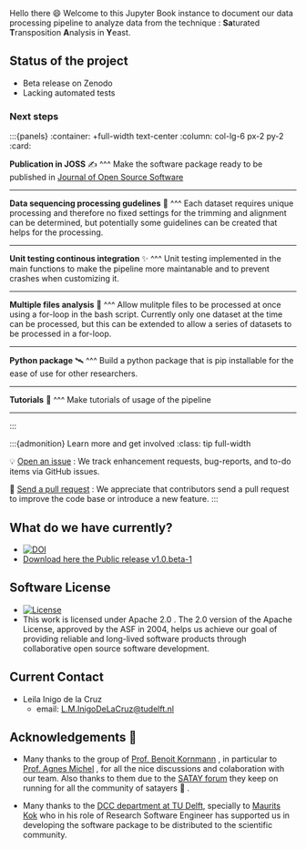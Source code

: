 

Hello there 😄 Welcome to this Jupyter Book instance to document our data processing pipeline to analyze data from the technique : **Sa**turated **T**ransposition **A**nalysis in **Y**east. 

## Status of the project
- Beta release on Zenodo 
- Lacking automated tests
  
### Next steps
<!-- 
1. Make the software package ready to be published in [Journal of Open Source Software](https://joss.readthedocs.io/en/latest/index.html)

    - Automated testing with continuous integration
    - Comand line interface with a pip install mode
    - GitFlow implementation for contributors to the software -->

<!-- 3.  Make a plan how to define trimming and alignment settings.
Currently the trimming and processing options are chosen by trial-and-error.
Each dataset requires unique processing and therefore no fixed settings for the trimming and alignment can be determined, but potentially some guidelines can be created that helps for the processing. -->

<!-- 4. The code is relying on software third party software tools (e.g. for the trimming, alignment and quality checking).
This currently requires to be installed manually and in the [workflow](https://github.com/leilaicruz/LaanLab-SATAY-DataAnalysis/blob/master/satay.sh) paths need to be set to some these tools (in satay.sh, the paths are all defined in the beginning of the script in the `DEFINE PATHS` section). This is not convenient for other users and is prone to errors.
Therefore a package need to be created that installs the third party software tools at a fixed location relative to the workflow.
Then the paths doesn't have to set manually by the user and makes it easier to set up and use. -->
<!-- 
5. Implementing unit testing in the Github repository. This allows for automatic testing of the codes after changes have been made in the repository and should ensure the outcome is still correct.
Most importantly this needs to be implemented in the [transposonmapping_satay.py](https://github.com/leilaicruz/LaanLab-SATAY-DataAnalysis/blob/master/python_transposonmapping/transposonmapping_satay.py) code (the final step of the processing pipeline) and the depending [python modules](https://github.com/leilaicruz/LaanLab-SATAY-DataAnalysis/tree/master/python_transposonmapping/python_modules).
The other processing steps are all relying on third party software that probably already some testing implemented. -->

<!-- 6. For the transposon mapping in the pipeline [a custom python script](https://github.com/leilaicruz/LaanLab-SATAY-DataAnalysis/blob/master/python_transposonmapping/transposonmapping_satay.py) is created that inputs a bam file and outputs lists of insertion locations and the corresponding number of reads. This script is based on the [matlab code](https://sites.google.com/site/satayusers/complete-protocol/bioinformatics-analysis/matlab-script) from the Kornmann lab.
The matlab code contained some bugs that were solved in the python script (see the [satay forum](https://groups.google.com/g/satayusers/search?q=matlab)). Therefore some small differences may be present between the matlab processing and the python processing. But recently, some more differences were found that could not be explained by the matlab bugs.
The exact cause is yet unclear, but has maybe to do with reading the samflag in the python script (line 183 in the original [transposonmapping_satay.py]((https://github.com/leilaicruz/LaanLab-SATAY-DataAnalysis/blob/master/python_transposonmapping/transposonmapping_satay.py)) code which uses the [samflag.py](https://github.com/leilaicruz/LaanLab-SATAY-DataAnalysis/blob/master/python_transposonmapping/python_modules/samflag.py) module).
The insertions found by the transposon mapping python scripts can be compared with IGV that loads the corresponding bam file.
This shows the read locations so the output of the transposon mappping script can be manually checked. -->

<!-- 7.  Currently [BWA](http://bio-bwa.sourceforge.net/bwa.shtml) is used for the alignment of the reads.
This tools work fine, but the Kornmann lab (and many other labs) use [Bowtie](http://bowtie-bio.sourceforge.net/index.shtml).
This is already installed on the Linux machine, but needs to be implemented in the [workflow](https://github.com/leilaicruz/LaanLab-SATAY-DataAnalysis/blob/master/satay.sh).
The current aligner is implemented in the section `SEQUENCE ALIGNMENT`.
Note to set the option for paired-end and single-end alignment for bowtie (defined in the variable `${paired}`). -->

<!-- 8. Allow mulitple files to be processed at once using a for-loop in the [bash script](https://github.com/leilaicruz/LaanLab-SATAY-DataAnalysis/blob/master/satay.sh).
Currently only one dataset at the time can be processed, but this can be extended to allow a series of datasets to be processed in a for-loop.
To allow for this, the bash script satay.sh should be altered where the code between line 285 and line 680 (of the original code) should be placed in a loop over all file paths.
Ideally each dataset is located in a separate folder where the output folders and files are stored for that particular dataset.
If multiple datasets are located in the same folder, it might happen that things are being overwritten.
It is possible to put all datasets to be processed in the same folder, but then in the code all these datasets should be automatically be moved to individual folders.
Note to pay attention that the paths to the datasets are all correct in the for-loop. -->

<!-- 9. Automated documentation based on the help texts from the python scripts. -->


:::{panels}
:container: +full-width text-center
:column: col-lg-6 px-2 py-2
:card:

**Publication in JOSS** ✍
^^^
Make the software package ready to be published in [Journal of Open Source Software](https://joss.readthedocs.io/en/latest/index.html)

  <!-- - Automated testing with continuous integration
    - Comand line interface with a pip install mode
    - GitFlow implementation for contributors to the software -->

---
**Data sequencing processing gudelines** 🚀
^^^
Each dataset requires unique processing and therefore no fixed settings for the trimming and alignment can be determined, but potentially some guidelines can be created that helps for the processing.

---
**Unit testing continous integration** ✨
^^^
Unit testing implemented in the main functions to make the pipeline more maintanable and to prevent crashes when customizing it. 

---
**Multiple files analysis** 🎁
^^^
Allow mulitple files to be processed at once using a for-loop in the bash script.
Currently only one dataset at the time can be processed, but this can be extended to allow a series of datasets to be processed in a for-loop.
<!-- - To allow for this, the bash script satay.sh should be altered where the code between line 285 and line 680 (of the original code) should be placed in a loop over all file paths.
Ideally each dataset is located in a separate folder where the output folders and files are stored for that particular dataset.
If multiple datasets are located in the same folder, it might happen that things are being overwritten.
It is possible to put all datasets to be processed in the same folder, but then in the code all these datasets should be automatically be moved to individual folders.
Note to pay attention that the paths to the datasets are all correct in the for-loop. -->

---
**Python package** 🛰
^^^
Build a python package that is pip installable for the ease of use for other researchers. 

---

**Tutorials** 📝
^^^
Make tutorials of usage of the pipeline 

---

:::





:::{admonition} Learn more and get involved
:class: tip full-width

💡 [Open an issue](https://github.com/SATAY-LL/LaanLab-SATAY-DataAnalysis/issues)
: We track enhancement requests, bug-reports, and to-do items via GitHub issues.


🙌 [Send a pull request](https://github.com/SATAY-LL/LaanLab-SATAY-DataAnalysis/pulls)
: We appreciate that contributors send a pull request to improve the code base or introduce a new feature. 
:::


## What do we have currently?

- [![DOI](https://zenodo.org/badge/248577762.svg)](https://zenodo.org/badge/latestdoi/248577762)
- [Download here the Public release v1.0.beta-1](https://github.com/leilaicruz/LaanLab-SATAY-DataAnalysis/archive/refs/tags/v1.0-beta.1.zip)


## Software License

- [![License](https://img.shields.io/badge/License-Apache%202.0-blue.svg)](https://opensource.org/licenses/Apache-2.0)
- This work is licensed under Apache 2.0 . 
The 2.0 version of the Apache License, approved by the ASF in 2004, helps us achieve our goal of providing reliable and long-lived software products through collaborative open source software development. 

## Current Contact 

- Leila Inigo de la Cruz
    - email: L.M.InigoDeLaCruz@tudelft.nl


## Acknowledgements 💙

- Many thanks to the group of [Prof. Benoit Kornmann](https://www.bioch.ox.ac.uk/research/kornmann) , in particular to [Prof. Agnes Michel](https://www.kornmann.group/people/agn%C3%A8s) , for all the nice discussions and colaboration with our team. Also thanks to them due to the [SATAY forum](https://groups.google.com/forum/#!forum/satayusers)  they keep on running for all the community of satayers 🎉 . 

- Many thanks to the [DCC department at TU Delft](https://tu-delft-dcc.github.io/01_Welcome.html), specially to [Maurits Kok](https://github.com/mwakok) who in his role of Research Software Engineer has supported us in developing the software package to be distributed to the scientific community. 

<!-- :::{image} https://pbs.twimg.com/profile_images/1226944724365447169/MzFpwY5P_400x400.png
:class: float-left mr-2 rounded
:width: 100px
::: -->